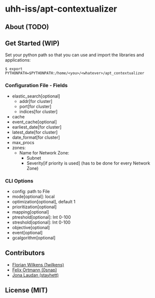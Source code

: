 # uhh-iss/apt-contextualizer

## About (TODO)

## Get Started (WIP)

Set your python path so that you can use and import the libraries and applications:

    $ export PYTHONPATH=$PYTHONPATH:/home/<you>/<whatever>/apt_contextualizer

### Configuration File - Fields

- elastic_search[optional]
  - addr[for cluster]
  - port[for cluster]
  - indices[for cluster]
- cache
- event_cache[optional]
- earliest_date[for cluster]
- latest_date[for cluster]
- date_format[for cluster]
- max_procs
- zones:
  - Name for Network Zone:
     - Subnet
     - Severity[if priority is used]
(has to be done for every Network Zone)


### CLI Options

- config: path to File
- mode[optional]: local
- optimization[optional], default 1
- prioritization[optional]
- mapping[optional]
- ptreshold[optional]: Int 0-100
- streshold[optional]: Int 0-100
- objective[optional]
- event[optional]
- gcalgorithm[optional]


## Contributors

- [Florian Wilkens (1wilkens)](https://github.com/1wilkens)
- [Felix Ortmann (0snap)](https://github.com/0snap)
- [Jona Laudan (stayhett)](https://github.com/Stayhett)

## License (MIT)
